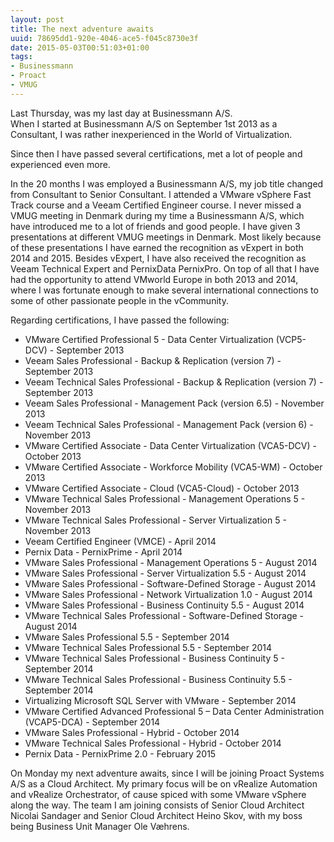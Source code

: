 ```yaml
---
layout: post
title: The next adventure awaits
uuid: 78695dd1-920e-4046-ace5-f045c8730e3f
date: 2015-05-03T00:51:03+01:00
tags:
- Businessmann
- Proact
- VMUG
---
```

Last Thursday, was my last day at Businessmann A/S.  
When I started at Businessmann A/S on September 1st 2013 as a Consultant, I was rather inexperienced in the World of Virtualization.  

Since then I have passed several certifications, met a lot of people and experienced even more<!--break-->.

In the 20 months I was employed a Businessmann A/S, my job title changed from Consultant to Senior Consultant. I attended a VMware vSphere Fast Track course and a Veeam Certified Engineer course. I never missed a VMUG meeting in Denmark during my time a Businessmann A/S, which have introduced me to a lot of friends and good people. I have given 3 presentations at different VMUG meetings in Denmark. Most likely because of these presentations I have earned the recognition as vExpert in both 2014 and 2015. Besides vExpert, I have also received the recognition as Veeam Technical Expert and PernixData PernixPro. On top of all that I have had the opportunity to attend VMworld Europe in both 2013 and 2014, where I was fortunate enough to make several international connections to some of other passionate people in the vCommunity.

Regarding certifications, I have passed the following:

* VMware Certified Professional 5 - Data Center Virtualization (VCP5-DCV) - September 2013
* Veeam Sales Professional - Backup & Replication (version 7) - September 2013
* Veeam Technical Sales Professional - Backup & Replication (version 7) - September 2013
* Veeam Sales Professional - Management Pack (version 6.5) - November 2013
* Veeam Technical Sales Professional - Management Pack (version 6) - November 2013
* VMware Certified Associate - Data Center Virtualization (VCA5-DCV) - October 2013
* VMware Certified Associate - Workforce Mobility (VCA5-WM) - October 2013
* VMware Certified Associate - Cloud (VCA5-Cloud) - October 2013
* VMware Technical Sales Professional - Management Operations 5 - November 2013
* VMware Technical Sales Professional - Server Virtualization 5 - November 2013
* Veeam Certified Engineer (VMCE) - April 2014
* Pernix Data - PernixPrime - April 2014
* VMware Sales Professional - Management Operations 5 - August 2014
* VMware Sales Professional - Server Virtualization 5.5 - August 2014
* VMware Sales Professional - Software-Defined Storage - August 2014
* VMware Sales Professional - Network Virtualization 1.0 - August 2014
* VMware Sales Professional - Business Continuity 5.5 - August 2014
* VMware Technical Sales Professional - Software-Defined Storage - August 2014
* VMware Sales Professional 5.5 - September 2014
* VMware Technical Sales Professional 5.5 - September 2014
* VMware Technical Sales Professional - Business Continuity 5 - September 2014
* VMware Technical Sales Professional - Business Continuity 5.5 - September 2014
* Virtualizing Microsoft SQL Server with VMware - September 2014
* VMware Certified Advanced Professional 5 – Data Center Administration (VCAP5-DCA) - September 2014
* VMware Sales Professional - Hybrid - October 2014
* VMware Technical Sales Professional - Hybrid - October 2014
* Pernix Data - PernixPrime 2.0 - February 2015

On Monday my next adventure awaits, since I will be joining Proact Systems A/S as a Cloud Architect. My primary focus will be on vRealize Automation and vRealize Orchestrator, of cause spiced with some VMware vSphere along the way. The team I am joining consists of Senior Cloud Architect Nicolai Sandager and Senior Cloud Architect Heino Skov, with my boss being Business Unit Manager Ole V&aelig;hrens.
